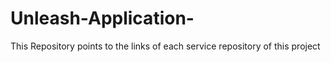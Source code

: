 # Unleash-Application-
This Repository points to the links of each service repository of this project 
